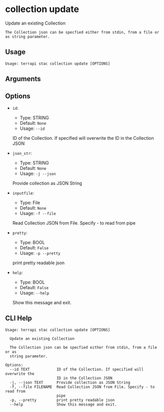 
# collection update

Update an existing Collection
    
    The Collection json can be specfied either from stdin, from a file or as string parameter. 
    

## Usage

```
Usage: terrapi stac collection update [OPTIONS]
```

## Arguments


## Options

* `id`:
    * Type: STRING
    * Default: `None`
    * Usage: `--id`

    ID of the Collection. If specified will overwrite the ID in the Collection JSON



* `json_str`:
    * Type: STRING
    * Default: `None`
    * Usage: `-j
--json`

    Provide collection as JSON String



* `inputfile`:
    * Type: File
    * Default: `None`
    * Usage: `-f
--file`

    Read Collection JSON from File. Specify - to read from pipe



* `pretty`:
    * Type: BOOL
    * Default: `False`
    * Usage: `-p
--pretty`

    print pretty readable json



* `help`:
    * Type: BOOL
    * Default: `False`
    * Usage: `--help`

    Show this message and exit.



## CLI Help

```
Usage: terrapi stac collection update [OPTIONS]

  Update an existing Collection

  The Collection json can be specfied either from stdin, from a file or as
  string parameter.

Options:
  --id TEXT            ID of the Collection. If specified will overwrite the
                       ID in the Collection JSON
  -j, --json TEXT      Provide collection as JSON String
  -f, --file FILENAME  Read Collection JSON from File. Specify - to read from
                       pipe
  -p, --pretty         print pretty readable json
  --help               Show this message and exit.
```

